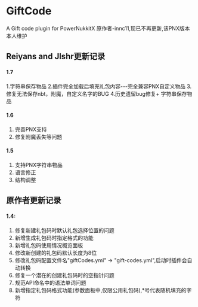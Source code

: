 # GiftCode
A Gift code plugin for PowerNukkitX
原作者-innc11,现已不再更新,该PNX版本本人维护
## Reiyans and Jlshr更新记录

#### 1.7
1.字符串保存物品
2.插件完全加载后填充礼包内容---完全兼容PNX自定义物品
3.修复无法保存nbt，附魔，自定义名字的BUG
4.历史遗留bug修复+ 字符串保存物品
#### 1.6
1. 完善PNX支持
2. 修复附魔丢失等问题
#### 1.5
1. 支持PNX字符串物品
2. 语言修正
3. 结构调整
## 原作者更新记录
#### 1.4:
1. 修复新建礼包码时默认礼包选择位置的问题
2. 新增生成礼包码时指定格式的功能
3. 新增礼包码使用情况概览面板
4. 修改新创建的礼包码默认长度为8位
5. 修改礼包码配置文件名"giftCodes.yml" -> "gift-codes.yml",启动时插件会自动转换
6. 修复一个潜在的创建礼包码时的空指针问题
7. 规范API命名中的语法单词问题
8. 新增指定礼包码格式功能(参数面板中,仅限公用礼包码),*号代表随机填充的字符
